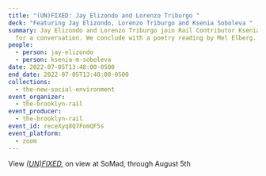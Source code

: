 ```yaml
---
title: "(UN)FIXED: Jay Elizondo and Lorenzo Triburgo "
deck: "Featuring Jay Elizondo, Lorenzo Triburgo and Ksenia Soboleva "
summary: Jay Elizondo and Lorenzo Triburgo join Rail Contributor Ksenia Soboleva
  for a conversation. We conclude with a poetry reading by Mel Elberg.
people:
  - person: jay-elizondo
  - person: ksenia-m-soboleva
date: 2022-07-05T13:48:00-0500
end_date: 2022-07-05T13:48:00-0500
collections:
  - the-new-social-environment
event_organizer:
  - the-brooklyn-rail
event_producer:
  - the-brooklyn-rail
event_id: receXyq8Q7FomQF5s
event_platform:
  - zoom
---
```

View *[(UN)FIXED,](https://somad.nyc/exhibitions/unfixed)* on view at SoMad, through August 5th